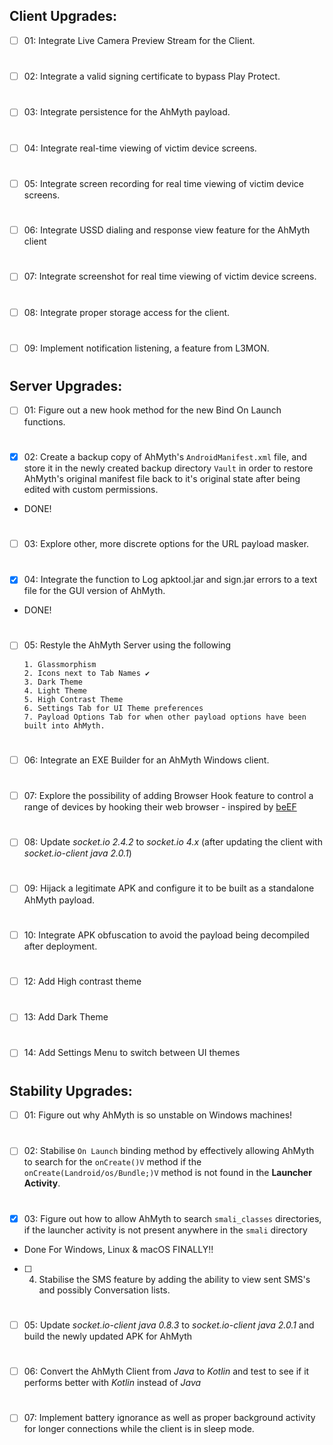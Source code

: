 ## Client Upgrades:
- [ ] 01: Integrate Live Camera Preview Stream for the Client. 
#
- [ ] 02: Integrate a valid signing certificate to bypass Play Protect. 
#
- [ ] 03: Integrate persistence for the AhMyth payload.
#
- [ ] 04: Integrate real-time viewing of victim device screens.
#
- [ ] 05: Integrate screen recording for real time viewing of victim device screens.
#
- [ ] 06: Integrate USSD dialing and response view feature for the 
AhMyth client
#
- [ ] 07: Integrate screenshot for real time viewing of victim device screens.
#
- [ ] 08: Integrate proper storage access for the client.
#
- [ ] 09: Implement notification listening, a feature from L3MON.
#
## Server Upgrades:

- [ ] 01: Figure out a new hook method for the new Bind On Launch functions.
#
- [x] 02: Create a backup copy of AhMyth's `AndroidManifest.xml`
file, and store it in the newly created backup directory 
`Vault` in order to restore AhMyth's original manifest file back to 
it's original state after being edited with custom permissions.

- DONE!
#
- [ ] 03: Explore other, more discrete options for the 
URL payload masker.
#
- [x] 04: Integrate the function to Log apktool.jar and sign.jar 
errors to a text file for the GUI version of AhMyth.

- DONE!
#
- [ ] 05: Restyle the AhMyth Server using the following

      1. Glassmorphism 
      2. Icons next to Tab Names ✔️
      3. Dark Theme 
      4. Light Theme
      5. High Contrast Theme
      6. Settings Tab for UI Theme preferences
      7. Payload Options Tab for when other payload options have been built into AhMyth.

#
- [ ] 06: Integrate an EXE Builder for an AhMyth Windows client.
#
- [ ] 07: Explore the possibility of adding Browser Hook feature 
to control a range of devices by hooking their web browser - inspired by [beEF](https://GitHub.com/beefproject/beef)
#
- [ ] 08: Update *socket.io 2.4.2* to *socket.io 4.x* (after updating the client with *socket.io-client java 2.0.1*)
#
- [ ] 09: Hijack a legitimate APK and configure it to be built as a standalone
AhMyth payload.
#
- [ ] 10: Integrate APK obfuscation to avoid the payload being decompiled after deployment.
#
- [ ] 12: Add High contrast theme
#
- [ ] 13: Add Dark Theme
#
- [ ] 14: Add Settings Menu to switch between UI themes
#
## Stability Upgrades:

- [ ] 01: Figure out why AhMyth is so unstable on 
Windows machines!
# 
- [ ] 02: Stabilise `On Launch` binding method by effectively 
allowing AhMyth to search for the `onCreate()V` method if the `onCreate(Landroid/os/Bundle;)V` 
method is not found in the **Launcher Activity**.
#
- [x] 03: Figure out how to allow AhMyth to search `smali_classes` directories, if the launcher activity is not present anywhere in the `smali` directory

- Done For Windows, Linux & macOS FINALLY!!
- [ ] 04. Stabilise the SMS feature by adding the ability to view sent SMS's and possibly Conversation lists.
#
- [ ] 05: Update *socket.io-client java 0.8.3* to *socket.io-client java 2.0.1* and build the newly updated APK for AhMyth
#
- [ ] 06: Convert the AhMyth Client from *Java* to *Kotlin* and test to see if
it performs better with *Kotlin* instead of *Java* 
#
- [ ] 07: Implement battery ignorance as well as proper background activity for longer connections while the client is in sleep mode.
